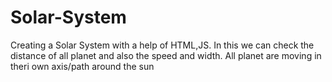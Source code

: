 # Solar-System
Creating a Solar System with a help of HTML,JS. In this we can check the distance of all planet and also the speed and width. All planet are moving in theri own axis/path around the sun 
